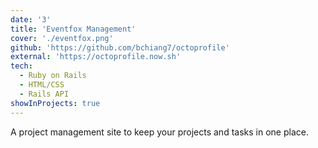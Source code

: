 ```yaml
---
date: '3'
title: 'Eventfox Management'
cover: './eventfox.png'
github: 'https://github.com/bchiang7/octoprofile'
external: 'https://octoprofile.now.sh'
tech:
  - Ruby on Rails
  - HTML/CSS
  - Rails API
showInProjects: true
---
```


A project management site to keep your projects and tasks in one place.
